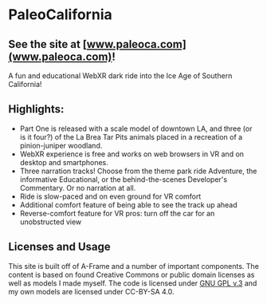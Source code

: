 # PaleoCalifornia
## See the site at [www.paleoca.com](www.paleoca.com)!
A fun and educational WebXR dark ride into the Ice Age of Southern California!

## Highlights:
* Part One is released with a scale model of downtown LA, and three (or is it four?) of the La Brea Tar Pits animals placed in a recreation of a pinion-juniper woodland. 
* WebXR experience is free and works on web browsers in VR and on desktop and smartphones.
* Three narration tracks! Choose from the theme park ride Adventure, the informative Educational, or the behind-the-scenes Developer's Commentary. Or no narration at all.
* Ride is slow-paced and on even ground for VR comfort
* Additional comfort feature of being able to see the track up ahead
* Reverse-comfort feature for VR pros: turn off the car for an unobstructed view

## Licenses and Usage
This site is built off of A-Frame and a number of important components. The content is based on found Creative Commons or public domain licenses as well as models I made myself. The code is licensed under [GNU GPL v.3](LICENSE.md) and my own models are licensed under CC-BY-SA 4.0. 
